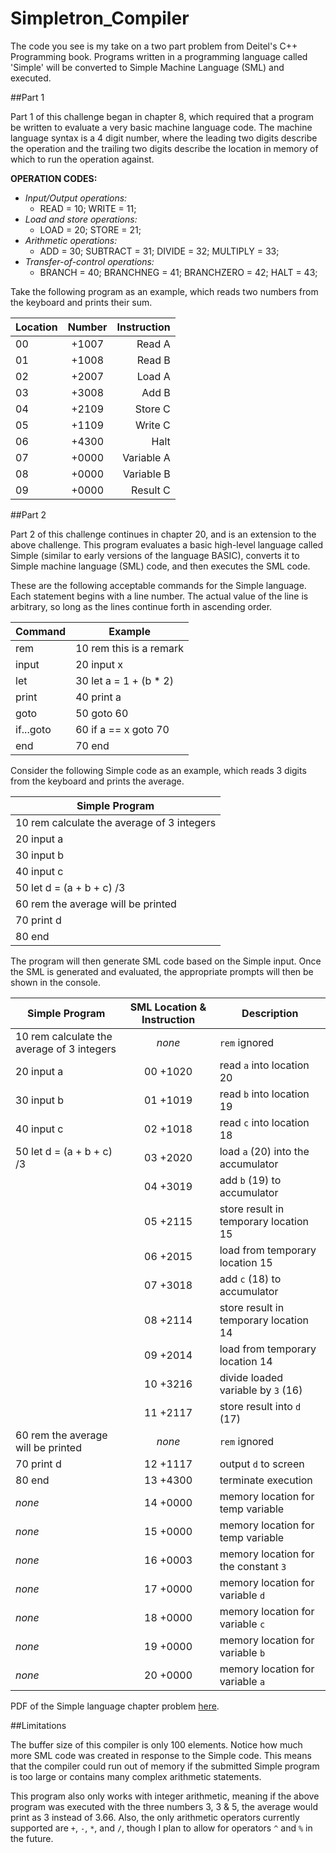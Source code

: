 # Simpletron_Compiler

The code you see is my take on a two part problem from Deitel's C++ Programming book. Programs written in a programming language called 'Simple' will be converted to Simple Machine Language (SML) and executed.

##Part 1

Part 1 of this challenge began in chapter 8, which required that a program be written to evaluate a very basic machine language code. The machine language syntax is a 4 digit number, where the leading two digits describe the operation and the trailing two digits describe the location in memory of which to run the operation against.

**OPERATION CODES:**
+ *Input/Output operations:* 
  + READ = 10;  WRITE = 11;   
+ *Load and store operations:*
  + LOAD = 20; STORE = 21;
+ *Arithmetic operations:*
  + ADD = 30; SUBTRACT = 31;  DIVIDE = 32;  MULTIPLY = 33;
+ *Transfer-of-control operations:* 
  + BRANCH = 40;  BRANCHNEG = 41; BRANCHZERO = 42; HALT = 43;
  
Take the following program as an example, which reads two numbers from the keyboard and prints their sum.

| Location      | Number        | Instruction  |
| ------------- |:-------------:| ------------:|
|00             | +1007         |Read A        |
|01             | +1008         |Read B        |
|02             | +2007         |Load A        |
|03             | +3008         |Add B         |
|04             | +2109         |Store C       |
|05             | +1109         |Write C       |
|06             | +4300         |Halt          |
|07             | +0000         |Variable A    |
|08             | +0000         |Variable B    |
|09             | +0000         |Result C      |


##Part 2

Part 2 of this challenge continues in chapter 20, and is an extension to the above challenge. This program evaluates a basic high-level language called Simple (similar to early versions of the language BASIC), converts it to Simple machine language (SML) code, and then executes the SML code.

These are the following acceptable commands for the Simple language. 
Each statement begins with a line number. The actual value of the line is arbitrary, so long as the lines continue forth in ascending order.

| Command       | Example             |
| ------------- |---------------------|
|rem            |10 rem this is a remark |
|input          |20 input x           |
|let            |30 let a = 1 + (b * 2)|
|print          |40 print a           |
|goto           |50 goto 60           |
|if...goto      |60 if a == x goto 70 |
|end            |70 end               |

Consider the following Simple code as an example, which reads 3 digits from the keyboard and prints the average. 

| Simple Program      |
| ------------------- |
|10 rem  calculate the average of 3 integers|
|20 input a|
|30 input b|
|40 input c|
|50 let d = (a + b + c) /3|
|60 rem  the average will be printed|
|70 print d|
|80 end|

The program will then generate SML code based on the Simple input. Once the SML is generated and evaluated, the appropriate prompts will then be shown in the console.

| Simple Program      |SML Location & Instruction| Description  |
| ------------------- |:------------------------:| ------------ |
|10 rem  calculate the average of 3 integers| *none*  |`rem` ignored|
|20 input a                                 |00  +1020|read `a` into location 20|
|30 input b                                 |01  +1019|read `b` into location 19|
|40 input c                                 |02  +1018|read `c` into location 18|
|50 let d = (a + b + c) /3                  |03  +2020|load `a` (20) into the accumulator|
|                                           |04  +3019|add `b` (19) to accumulator|
|                                           |05  +2115|store result in temporary location 15|
|                                           |06  +2015|load from temporary location 15|
|                                           |07  +3018|add `c` (18) to accumulator|
|                                           |08  +2114|store result in temporary location 14|
|                                           |09  +2014|load from temporary location 14|
|                                           |10  +3216|divide loaded variable by `3` (16)|
|                                           |11  +2117|store result into `d` (17)|
|60 rem  the average will be printed        | *none*  |`rem` ignored|
|70 print d                                 |12  +1117|output `d` to screen|
|80 end                                     |13  +4300|terminate execution|
| *none*                                    |14  +0000|memory location for temp variable| 
| *none*                                    |15  +0000|memory location for temp variable|
| *none*                                    |16  +0003|memory location for the constant `3`|
| *none*                                    |17  +0000|memory location for variable `d`|
| *none*                                    |18  +0000|memory location for variable `c`|
| *none*                                    |19  +0000|memory location for variable `b`|
| *none*                                    |20  +0000|memory location for variable `a`|



PDF of the Simple language chapter problem [here](http://www.deitel.com/bookresources/cpphtp7/CompilerExercise.pdf).

##Limitations

The buffer size of this compiler is only 100 elements. Notice how much more SML code was created in response to the Simple code. This means that the compiler could run out of memory if the submitted Simple program is too large or contains many complex arithmetic statements. 

This program also only works with integer arithmetic, meaning if the above program was executed with the three numbers 3, 3 & 5, the average would print as 3 instead of 3.66. Also, the only arithmetic operators currently supported are `+`, `-`, `*`, and `/`, though I plan to allow for operators `^` and `%` in the future.
